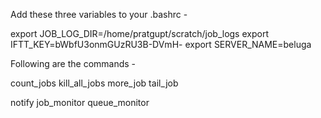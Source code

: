 Add these three variables to your .bashrc -

export JOB_LOG_DIR=/home/pratgupt/scratch/job_logs
export IFTT_KEY=bWbfU3onmGUzRU3B-DVmH-
export SERVER_NAME=beluga


Following are the commands -

count_jobs
kill_all_jobs
more_job
tail_job


notify
job_monitor
queue_monitor
